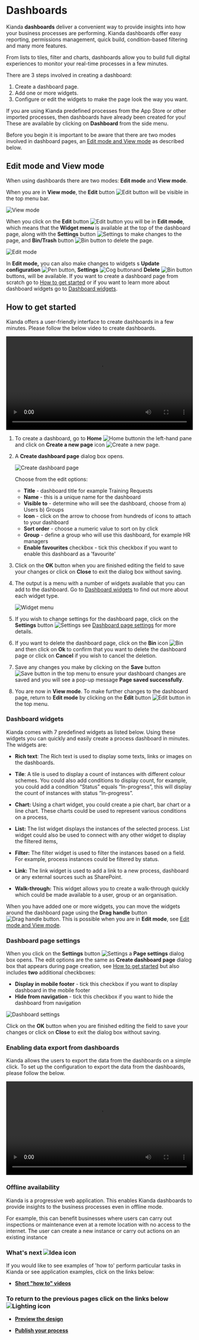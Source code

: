 # Dashboards #

Kianda **dashboards** deliver a convenient way to provide insights into how your business processes are performing. Kianda dashboards offer easy reporting, permissions management, quick build, condition-based filtering and many more features.

From lists to tiles, filter and charts, dashboards allow you to build full digital experiences to monitor your real-time processes in a few minutes. 

There are 3 steps involved in creating a dashboard:

1. Create a dashboard page.
2. Add one or more widgets.
3. Configure or edit the widgets to make the page look the way you want.

If you are using Kianda predefined processes from the App Store or other imported processes, then dashboards have already been created for you! These are  available by clicking on **Dashboard** from the  side menu.

Before you begin it is important to be aware that there are two modes involved in dashboard pages, an [Edit mode and View mode](#edit-mode-and-view-mode) as described below.



## Edit mode and View mode ##

When using dashboards there are two modes: **Edit mode** and **View mode**.

When you are in **View mode**, the **Edit** button ![Edit button](images/edit2.png) will be visible in the top menu bar.

![View mode](images/dashboardgeneral.png)

When you click on the **Edit** button ![Edit button](images/edit2.png) you will be in **Edit mode**, which means that the **Widget menu** is available at the top of the dashboard page, along with the **Settings** button ![Settings](images/settings2.png) to make changes to the page, and **Bin/Trash** button ![Bin button](images/binicon.png) to delete the page.

![Edit mode](images/editmode.png)

In **Edit mode,** you can also make changes to widgets s **Update configuration** ![Pen button](images/pen.png), **Settings** ![Cog button](images/cog.png)and **Delete** ![Bin button](images/bin.png) buttons, will be available. If you want to create a dashboard page from scratch go to [How to get started](#how-to-get-started) or if you want to learn more about dashboard widgets go to [Dashboard widgets](#dashboard-widgets).



## How to get started ##

Kianda offers a user-friendly interface to create dashboards in a few minutes. Please follow the below video to create dashboards.

<video width="100%" style="width:100%" controls>
    <source src="videos/updated_introduction_dashboard.mp4">
    Your browser does not support the video tag.
    </source>
</video>


1. To create a dashboard, go to **Home** ![Home button](images/home2.png)in the left-hand pane and click on **Create a new page** icon ![Create a new page](images/newpages.png).

1. A **Create dashboard page** dialog box opens.

   ![Create dashboard page](images/createdashboard.png)

   Choose from the edit options:

   - **Title** - dashboard title for example Training Requests
   - **Name** - this is a unique name for the dashboard
   - **Visible to** - determine who will see the dashboard, choose from a) Users b) Groups 
   - **Icon** - click on the arrow to choose from hundreds of icons to attach to your dashboard
   - **Sort order** - choose a numeric value to sort on by click
   - **Group** - define a group who will use this dashboard, for example HR managers
   - **Enable favourites** checkbox - tick this checkbox if you want to enable this dashboard as a 'favourite'

1. Click on the **OK** button when you are finished editing the field to save your changes or click on **Close** to exit the dialog box without saving.

1. The output is a menu with a number of widgets available that you can add to the dashboard. Go to [Dashboard widgets](#dashboard-widgets) to find out more about each widget type.

   ![Widget menu](images/trainingdashboard.png)

1. If you wish to change settings for the dashboard page, click on the **Settings** button ![Settings](images/settings2.png) see [Dashboard page settings](#dashboard-page-settings) for more details.

1. If you want to delete the dashboard page, click on the **Bin** icon ![Bin](images/binicon.png) and then click on **Ok** to confirm that you want to delete the dashboard page or click on **Cancel** if you wish to cancel the deletion.

1. Save any changes you make by clicking on the **Save** button ![Save button](images/savepage.png) in the top menu to ensure your dashboard changes are saved and you will see a pop-up message **Page saved successfully**. 

1. You are now in **View mode**. To make further changes to the dashboard page, return to **Edit mode** by clicking on the **Edit** button ![Edit button](images/edit2.png) in the top menu.

   

   


### Dashboard widgets ###

Kianda comes with 7 predefined widgets as listed below. Using these widgets you can quickly and easily create a process dashboard in minutes. The widgets are:

- **Rich text**: The Rich text is used to display some texts, links or images on the dashboards.

- **Tile**: A tile is used to display a count of instances with different colour schemes. You could also add conditions to display count, for example, you could add a condition “Status” equals “In-progress”, this will display the count of instances with status “In-progress”.

- **Chart:** Using a chart widget, you could create a pie chart, bar chart or a line chart. These charts could be used to represent various conditions on a process,

- **List:** The list widget displays the instances of the selected process. List widget could also be used to connect with any other widget to display the filtered items, 

- **Filter:** The filter widget is used to filter the instances based on a field. For example, process instances could be filtered by status.

- **Link:** The link widget is used to add a link to a new process, dashboard or any external sources such as SharePoint.

- **Walk-through:** This widget allows you to create a walk-through quickly which could be made available to a user, group or an organisation.

When you have added one or more widgets, you can move the widgets around the dashboard page using the **Drag handle** button ![Drag handle button](images/draghandlewhite.png). This is possible when you are in **Edit mode**, see [Edit mode and View mode](#edit-mode-and-view-mode).

  


### Dashboard page settings ###

When you click on the **Settings** button ![Settings](images/settings2.png) a **Page settings** dialog box opens. The edit options are the same as **Create dashboard page** dialog box that appears during page creation, see [How to get started](#how-to-get-started) but also includes **two** additional checkboxes:

- **Display in mobile footer** - tick this checkbox if you want to display dashboard in the mobile footer
- **Hide from navigation** - tick this checkbox if you want to hide the dashboard from navigation

![Dashboard settings](images/dashsettings.png)

Click on the **OK** button when you are finished editing the field to save your changes or click on **Close** to exit the dialog box without saving.



### Enabling data export from dashboards ###

Kianda allows the users to export the data from the dashboards on a simple click. To set up the configuration to export the data from the dashboards, please follow the below.

<video width="100%" style="width:100%" controls>
    <source src="videos/Enabling data export from the dashboards.mp4">
    Your browser does not support the video tag.
    </source>
</video>



### Offline availability ###

Kianda is a progressive web application. This enables Kianda dashboards to provide insights to the business processes even in offline mode.

For example, this can benefit businesses where users can carry out inspections or maintenance even at a remote location with no access to the internet. The user can create a new instance or carry out actions on an existing instance



### What's next  ![Idea icon](images/18.png) ###

If you would like to see examples of 'how to' perform particular tasks in Kianda or see application examples, click on the links below:

- **[Short "how to" videos](/how-to/)**

  


### **To return to the previous pages click on the links below**  ![Lighting icon](images/10.png) 

- [**Preview the design**](getting-started/previewer.md)

- [**Publish your process**](getting-started/publish_process.md)

  